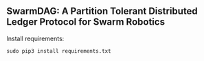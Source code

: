 ## SwarmDAG: A Partition Tolerant Distributed Ledger Protocol for Swarm Robotics

Install requirements:

    sudo pip3 install requirements.txt

